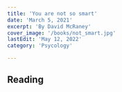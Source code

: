 ```yaml
---
title: 'You are not so smart'
date: 'March 5, 2021'
excerpt: 'By David McRaney'
cover_image: '/books/not_smart.jpg'
lastEdit: 'May 12, 2022'
category: 'Psycology'

---
```


## Reading